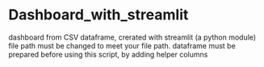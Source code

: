 # Dashboard_with_streamlit
dashboard from CSV dataframe, crerated with streamlit (a python module)
file path must be changed to meet your file path.
dataframe must be prepared before using this script, by adding helper columns
